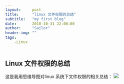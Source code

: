 ```yaml
---
layout:     post
title:      "linux 文件权限的总结"
subtitle:   "my first blog"
date:       2018-10-31 22:00:00
author:     "Sailor"
header-img: ""
tags:
    -Linux
---
```


## Linux 文件权限的总结
这是我用思维导图对linux 系统下文件权限的相关总结：
![](https://sailorlou.github.io/image/linux-file-permission.png)
